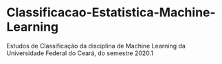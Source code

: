 # Classificacao-Estatistica-Machine-Learning

Estudos de Classificação da disciplina de Machine Learning da Universidade Federal do Ceará, do semestre 2020.1

